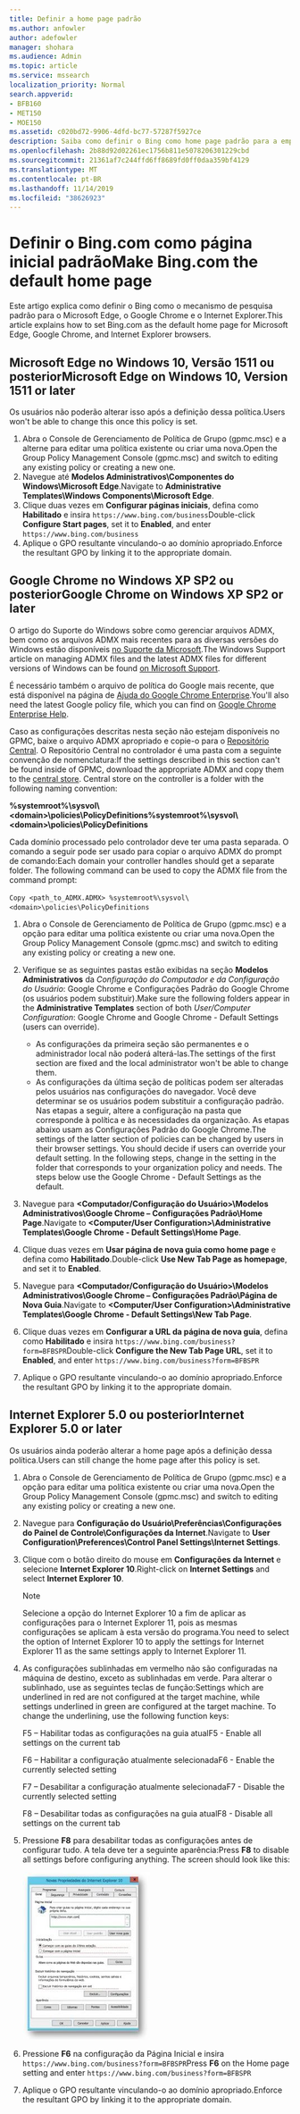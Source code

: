 ```yaml
---
title: Definir a home page padrão
ms.author: anfowler
author: adefowler
manager: shohara
ms.audience: Admin
ms.topic: article
ms.service: mssearch
localization_priority: Normal
search.appverid:
- BFB160
- MET150
- MOE150
ms.assetid: c020bd72-9906-4dfd-bc77-57287f5927ce
description: Saiba como definir o Bing como home page padrão para a empresa com a Pesquisa da Microsoft.
ms.openlocfilehash: 2b88d92d02261ec1756b811e5078206301229cbd
ms.sourcegitcommit: 21361af7c244ffd6ff8689fd0ff0daa359bf4129
ms.translationtype: MT
ms.contentlocale: pt-BR
ms.lasthandoff: 11/14/2019
ms.locfileid: "38626923"
---
```

# <a name="make-bingcom-the-default-home-page"></a><span data-ttu-id="6757c-103">Definir o Bing.com como página inicial padrão</span><span class="sxs-lookup"><span data-stu-id="6757c-103">Make Bing.com the default home page</span></span>

<span data-ttu-id="6757c-104">Este artigo explica como definir o Bing como o mecanismo de pesquisa padrão para o Microsoft Edge, o Google Chrome e o Internet Explorer.</span><span class="sxs-lookup"><span data-stu-id="6757c-104">This article explains how to set Bing.com as the default home page for Microsoft Edge, Google Chrome, and Internet Explorer browsers.</span></span> 
  
 
## <a name="microsoft-edge-on-windows-10-version-1511-or-later"></a><span data-ttu-id="6757c-105">Microsoft Edge no Windows 10, Versão 1511 ou posterior</span><span class="sxs-lookup"><span data-stu-id="6757c-105">Microsoft Edge on Windows 10, Version 1511 or later</span></span>

<span data-ttu-id="6757c-106">Os usuários não poderão alterar isso após a definição dessa política.</span><span class="sxs-lookup"><span data-stu-id="6757c-106">Users won't be able to change this once this policy is set.</span></span> 

1. <span data-ttu-id="6757c-107">Abra o Console de Gerenciamento de Política de Grupo (gpmc.msc) e a alterne para editar uma política existente ou criar uma nova.</span><span class="sxs-lookup"><span data-stu-id="6757c-107">Open the Group Policy Management Console (gpmc.msc) and switch to editing any existing policy or creating a new one.</span></span> 
1. <span data-ttu-id="6757c-108">Navegue até **Modelos Administrativos\Componentes do Windows\Microsoft Edge**.</span><span class="sxs-lookup"><span data-stu-id="6757c-108">Navigate to **Administrative Templates\Windows Components\Microsoft Edge**.</span></span>    
1. <span data-ttu-id="6757c-109">Clique duas vezes em **Configurar páginas iniciais**, defina como **Habilitado** e insira `https://www.bing.com/business`</span><span class="sxs-lookup"><span data-stu-id="6757c-109">Double-click **Configure Start pages**, set it to **Enabled**, and enter `https://www.bing.com/business`</span></span>
1.  <span data-ttu-id="6757c-110">Aplique o GPO resultante vinculando-o ao domínio apropriado.</span><span class="sxs-lookup"><span data-stu-id="6757c-110">Enforce the resultant GPO by linking it to the appropriate domain.</span></span>

  
## <a name="google-chrome-on-windows-xp-sp2-or-later"></a><span data-ttu-id="6757c-111">Google Chrome no Windows XP SP2 ou posterior</span><span class="sxs-lookup"><span data-stu-id="6757c-111">Google Chrome on Windows XP SP2 or later</span></span>


<span data-ttu-id="6757c-112">O artigo do Suporte do Windows sobre como gerenciar arquivos ADMX, bem como os arquivos ADMX mais recentes para as diversas versões do Windows estão disponíveis [no Suporte da Microsoft](https://support.microsoft.com/help/3087759/how-to-create-and-manage-the-central-store-for-group-policy-administra).</span><span class="sxs-lookup"><span data-stu-id="6757c-112">The Windows Support article on managing ADMX files and the latest ADMX files for different versions of Windows can be found [on Microsoft Support](https://support.microsoft.com/help/3087759/how-to-create-and-manage-the-central-store-for-group-policy-administra).</span></span>

<span data-ttu-id="6757c-113">É necessário também o arquivo de política do Google mais recente, que está disponível na página de [Ajuda do Google Chrome Enterprise](https://support.google.com/chrome/a/answer/187202).</span><span class="sxs-lookup"><span data-stu-id="6757c-113">You'll also need the latest Google policy file, which you can find on [Google Chrome Enterprise Help](https://support.google.com/chrome/a/answer/187202).</span></span>
  
<span data-ttu-id="6757c-p101">Caso as configurações descritas nesta seção não estejam disponíveis no GPMC, baixe o arquivo ADMX apropriado e copie-o para o [Repositório Central](https://docs.microsoft.com/previous-versions/windows/it-pro/windows-vista/cc748955%28v%3dws.10%29). O Repositório Central no controlador é uma pasta com a seguinte convenção de nomenclatura:</span><span class="sxs-lookup"><span data-stu-id="6757c-p101">If the settings described in this section can't be found inside of GPMC, download the appropriate ADMX and copy them to the [central store](https://docs.microsoft.com/previous-versions/windows/it-pro/windows-vista/cc748955%28v%3dws.10%29). Central store on the controller is a folder with the following naming convention:</span></span>
  
 <span data-ttu-id="6757c-116">**%systemroot%\sysvol\\<domain\>\policies\PolicyDefinitions**</span><span class="sxs-lookup"><span data-stu-id="6757c-116">**%systemroot%\sysvol\\<domain\>\policies\PolicyDefinitions**</span></span>
  
<span data-ttu-id="6757c-p102">Cada domínio processado pelo controlador deve ter uma pasta separada. O comando a seguir pode ser usado para copiar o arquivo ADMX do prompt de comando:</span><span class="sxs-lookup"><span data-stu-id="6757c-p102">Each domain your controller handles should get a separate folder. The following command can be used to copy the ADMX file from the command prompt:</span></span>
  
 `Copy <path_to_ADMX.ADMX> %systemroot%\sysvol\<domain>\policies\PolicyDefinitions`
  
1. <span data-ttu-id="6757c-119">Abra o Console de Gerenciamento de Política de Grupo (gpmc.msc) e a opção para editar uma política existente ou criar uma nova.</span><span class="sxs-lookup"><span data-stu-id="6757c-119">Open the Group Policy Management Console (gpmc.msc) and switch to editing any existing policy or creating a new one.</span></span>
1. <span data-ttu-id="6757c-120">Verifique se as seguintes pastas estão exibidas na seção **Modelos Administrativos** da *Configuração do Computador e da Configuração do Usuário*: Google Chrome e Configurações Padrão do Google Chrome (os usuários podem substituir).</span><span class="sxs-lookup"><span data-stu-id="6757c-120">Make sure the following folders appear in the **Administrative Templates** section of both *User/Computer Configuration*: Google Chrome and Google Chrome - Default Settings (users can override).</span></span>
   - <span data-ttu-id="6757c-121">As configurações da primeira seção são permanentes e o administrador local não poderá alterá-las.</span><span class="sxs-lookup"><span data-stu-id="6757c-121">The settings of the first section are fixed and the local administrator won't be able to change them.</span></span>
   - <span data-ttu-id="6757c-p103">As configurações da última seção de políticas podem ser alteradas pelos usuários nas configurações do navegador. Você deve determinar se os usuários podem substituir a configuração padrão. Nas etapas a seguir, altere a configuração na pasta que corresponde à política e às necessidades da organização. As etapas abaixo usam as Configurações Padrão do Google Chrome.</span><span class="sxs-lookup"><span data-stu-id="6757c-p103">The settings of the latter section of policies can be changed by users in their browser settings. You should decide if users can override your default setting. In the following steps, change in the setting in the folder that corresponds to your organization policy and needs. The steps below use the Google Chrome - Default Settings as the default.</span></span>

1. <span data-ttu-id="6757c-126">Navegue para **&lt;Computador/Configuração do Usuário&gt;\Modelos Administrativos\Google Chrome – Configurações Padrão\Home Page**.</span><span class="sxs-lookup"><span data-stu-id="6757c-126">Navigate to **&lt;Computer/User Configuration&gt;\Administrative Templates\Google Chrome - Default Settings\Home Page**.</span></span> 
1. <span data-ttu-id="6757c-127">Clique duas vezes em **Usar página de nova guia como home page** e defina como **Habilitado**.</span><span class="sxs-lookup"><span data-stu-id="6757c-127">Double-click **Use New Tab Page as homepage**, and set it to **Enabled**.</span></span> 
1. <span data-ttu-id="6757c-128">Navegue para **&lt;Computador/Configuração do Usuário&gt;\Modelos Administrativos\Google Chrome – Configurações Padrão\Página de Nova Guia**.</span><span class="sxs-lookup"><span data-stu-id="6757c-128">Navigate to **&lt;Computer/User Configuration&gt;\Administrative Templates\Google Chrome - Default Settings\New Tab Page**.</span></span> 
1. <span data-ttu-id="6757c-129">Clique duas vezes em **Configurar a URL da página de nova guia**, defina como **Habilitado** e insira `https://www.bing.com/business?form=BFBSPR`</span><span class="sxs-lookup"><span data-stu-id="6757c-129">Double-click **Configure the New Tab Page URL**, set it to **Enabled**, and enter `https://www.bing.com/business?form=BFBSPR`</span></span> 
1. <span data-ttu-id="6757c-130">Aplique o GPO resultante vinculando-o ao domínio apropriado.</span><span class="sxs-lookup"><span data-stu-id="6757c-130">Enforce the resultant GPO by linking it to the appropriate domain.</span></span>

## <a name="internet-explorer-50-or-later"></a><span data-ttu-id="6757c-131">Internet Explorer 5.0 ou posterior</span><span class="sxs-lookup"><span data-stu-id="6757c-131">Internet Explorer 5.0 or later</span></span>
<span data-ttu-id="6757c-132">Os usuários ainda poderão alterar a home page após a definição dessa política.</span><span class="sxs-lookup"><span data-stu-id="6757c-132">Users can still change the home page after this policy is set.</span></span> 

1. <span data-ttu-id="6757c-133">Abra o Console de Gerenciamento de Política de Grupo (gpmc.msc) e a opção para editar uma política existente ou criar uma nova.</span><span class="sxs-lookup"><span data-stu-id="6757c-133">Open the Group Policy Management Console (gpmc.msc) and switch to editing any existing policy or creating a new one.</span></span>
    
2. <span data-ttu-id="6757c-134">Navegue para **Configuração do Usuário\Preferências\Configurações do Painel de Controle\Configurações da Internet**.</span><span class="sxs-lookup"><span data-stu-id="6757c-134">Navigate to **User Configuration\Preferences\Control Panel Settings\Internet Settings**.</span></span>
    
3. <span data-ttu-id="6757c-135">Clique com o botão direito do mouse em **Configurações da Internet** e selecione **Internet Explorer 10**.</span><span class="sxs-lookup"><span data-stu-id="6757c-135">Right-click on **Internet Settings** and select **Internet Explorer 10**.</span></span>
    
    > [!NOTE]
    > <span data-ttu-id="6757c-136">Selecione a opção do Internet Explorer 10 a fim de aplicar as configurações para o Internet Explorer 11, pois as mesmas configurações se aplicam à esta versão do programa.</span><span class="sxs-lookup"><span data-stu-id="6757c-136">You need to select the option of Internet Explorer 10 to apply the settings for Internet Explorer 11 as the same settings apply to Internet Explorer 11.</span></span> 
  
4. <span data-ttu-id="6757c-p104">As configurações sublinhadas em vermelho não são configuradas na máquina de destino, exceto as sublinhadas em verde. Para alterar o sublinhado, use as seguintes teclas de função:</span><span class="sxs-lookup"><span data-stu-id="6757c-p104">Settings which are underlined in red are not configured at the target machine, while settings underlined in green are configured at the target machine. To change the underlining, use the following function keys:</span></span>
    
    <span data-ttu-id="6757c-139">F5 – Habilitar todas as configurações na guia atual</span><span class="sxs-lookup"><span data-stu-id="6757c-139">F5 - Enable all settings on the current tab</span></span>
    
    <span data-ttu-id="6757c-140">F6 – Habilitar a configuração atualmente selecionada</span><span class="sxs-lookup"><span data-stu-id="6757c-140">F6 - Enable the currently selected setting</span></span>
    
    <span data-ttu-id="6757c-141">F7 – Desabilitar a configuração atualmente selecionada</span><span class="sxs-lookup"><span data-stu-id="6757c-141">F7 - Disable the currently selected setting</span></span>
    
    <span data-ttu-id="6757c-142">F8 – Desabilitar todas as configurações na guia atual</span><span class="sxs-lookup"><span data-stu-id="6757c-142">F8 - Disable all settings on the current tab</span></span>
    
5. <span data-ttu-id="6757c-p105">Pressione **F8** para desabilitar todas as configurações antes de configurar tudo. A tela deve ter a seguinte aparência:</span><span class="sxs-lookup"><span data-stu-id="6757c-p105">Press **F8** to disable all settings before configuring anything. The screen should look like this:</span></span> 
    
    ![Caixa de diálogo Propriedades do Internet Explorer 10](media/2fd55755-5007-4e33-a795-c42ce2fcef4a.jpg)
  
6. <span data-ttu-id="6757c-146">Pressione **F6** na configuração da Página Inicial e insira `https://www.bing.com/business?form=BFBSPR`</span><span class="sxs-lookup"><span data-stu-id="6757c-146">Press **F6** on the Home page setting and enter `https://www.bing.com/business?form=BFBSPR`</span></span>
    
7. <span data-ttu-id="6757c-147">Aplique o GPO resultante vinculando-o ao domínio apropriado.</span><span class="sxs-lookup"><span data-stu-id="6757c-147">Enforce the resultant GPO by linking it to the appropriate domain.</span></span>